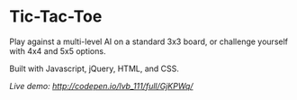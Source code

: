 # Tic-Tac-Toe

Play against a multi-level AI on a standard 3x3 board, or challenge yourself with 4x4 and 5x5 options.

Built with Javascript, jQuery, HTML, and CSS. 

*Live demo: http://codepen.io/lvb_111/full/GjKPWq/*











